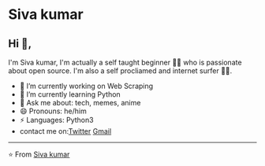 # Siva kumar  


## Hi 👋, 
I'm Siva kumar, I'm actually a self taught beginner 👨‍💻 who is passionate about open source. I'm also a self procliamed and internet surfer 
🏄‍♂️. 

- 🔭 I’m currently working on Web Scraping
- 🌱 I’m currently learning Python
- 💬 Ask me about: tech, memes, anime
- 😄 Pronouns: he/him
-  ⚡ Languages: Python3
- contact me on:[Twitter](https://twitter.com/tvsivakumar001)   [Gmail](tvsivakumar001@gmail.com)


---
⭐️ From [Siva kumar](https://github.com/Sivakumar001)